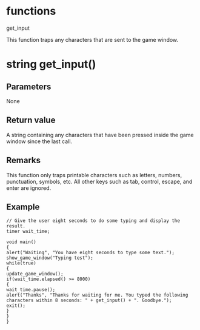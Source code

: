 # functions

get_input




This function traps any characters that are sent to the game window.


# string get_input()

## Parameters

None

## Return value

A string containing any characters that have been pressed inside the game window since the last call.

## Remarks

This function only traps printable characters such as letters, numbers, punctuation, symbols, etc. All other keys such as tab, control, escape, and enter are ignored.

## Example

```
// Give the user eight seconds to do some typing and display the result.
timer wait_time;

void main()
{
alert("Waiting", "You have eight seconds to type some text.");
show_game_window("Typing test");
while(true)
{
update_game_window();
if(wait_time.elapsed() >= 8000)
{
wait_time.pause();
alert("Thanks", "Thanks for waiting for me. You typed the following characters within 8 seconds: " + get_input() + ". Goodbye.");
exit();
}
}
}
```
